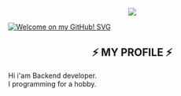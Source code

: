 <p align="center">
<img src="https://capsule-render.vercel.app/api?type=waving&height=300&color=gradient&text=Welcome%20on%20my%20GitHub&textBg=false&descAlign=60&rotate=0">
</p>

<a align="center" href="https://git.io/typing-svg"><img src="https://readme-typing-svg.demolab.com?font=Fira+Code&pause=1000&center=true&vCenter=true&width=1000&lines=Welcome+on+my+Github!;Look+down+%3A)" alt="Welcome on my GitHub! SVG" /></a>

<h2 align="center">⚡ MY PROFILE ⚡</h2>

<p>Hi i'am Backend developer.<br>
I programming for a hobby.<p>
